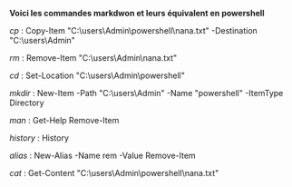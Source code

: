 **Voici les commandes markdwon et leurs équivalent en powershell**


_cp_ : Copy-Item "C:\users\Admin\powershell\nana.txt" -Destination "C:\users\Admin\"

_rm_ : Remove-Item "C:\users\Admin\nana.txt"

_cd_ : Set-Location "C:\users\Admin\powershell"

_mkdir_ : New-Item -Path "C:\users\Admin\" -Name "powershell" -ItemType Directory

_man_ : Get-Help Remove-Item

_history_ : History

_alias_ : New-Alias -Name rem -Value Remove-Item

_cat_ : Get-Content "C:\users\Admin\powershell\nana.txt"
